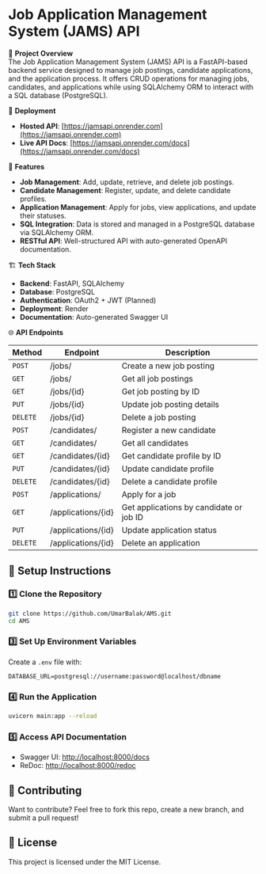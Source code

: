 # Job Application Management System (JAMS) API

📌 **Project Overview**  
The Job Application Management System (JAMS) API is a FastAPI-based backend service designed to manage job postings, candidate applications, and the application process. It offers CRUD operations for managing jobs, candidates, and applications while using SQLAlchemy ORM to interact with a SQL database (PostgreSQL).

🚀 **Deployment**  
- **Hosted API**: [https://jamsapi.onrender.com](https://jamsapi.onrender.com)  
- **Live API Docs**: [https://jamsapi.onrender.com/docs](https://jamsapi.onrender.com/docs)

🚀 **Features**
- **Job Management**: Add, update, retrieve, and delete job postings.
- **Candidate Management**: Register, update, and delete candidate profiles.
- **Application Management**: Apply for jobs, view applications, and update their statuses.
- **SQL Integration**: Data is stored and managed in a PostgreSQL database via SQLAlchemy ORM.
- **RESTful API**: Well-structured API with auto-generated OpenAPI documentation.

🏗️ **Tech Stack**
- **Backend**: FastAPI, SQLAlchemy
- **Database**: PostgreSQL
- **Authentication**: OAuth2 + JWT (Planned)
- **Deployment**: Render
- **Documentation**: Auto-generated Swagger UI

🌐 **API Endpoints**

| Method | Endpoint                  | Description                                      |
|--------|---------------------------|--------------------------------------------------|
| `POST`   | /jobs/                    | Create a new job posting                        |
| `GET`    | /jobs/                    | Get all job postings                            |
| `GET`    | /jobs/{id}                | Get job posting by ID                           |
| `PUT`    | /jobs/{id}                | Update job posting details                      |
| `DELETE` | /jobs/{id}                | Delete a job posting                            |
| `POST`   | /candidates/              | Register a new candidate                        |
| `GET`    | /candidates/              | Get all candidates                              |
| `GET`    | /candidates/{id}          | Get candidate profile by ID                     |
| `PUT`    | /candidates/{id}          | Update candidate profile                        |
| `DELETE` | /candidates/{id}          | Delete a candidate profile                      |
| `POST`   | /applications/            | Apply for a job                                 |
| `GET`    | /applications/{id}        | Get applications by candidate or job ID         |
| `PUT`    | /applications/{id}        | Update application status                       |
| `DELETE` | /applications/{id}        | Delete an application                           |


## 📜 Setup Instructions

### 1️⃣ Clone the Repository

```bash
git clone https://github.com/UmarBalak/AMS.git
cd AMS
```

### 3️⃣ Set Up Environment Variables

Create a `.env` file with:

```
DATABASE_URL=postgresql://username:password@localhost/dbname
```

### 4️⃣ Run the Application

```bash
uvicorn main:app --reload
```

### 5️⃣ Access API Documentation

- Swagger UI: [http://localhost:8000/docs](http://localhost:8000/docs)
- ReDoc: [http://localhost:8000/redoc](http://localhost:8000/redoc)

## 🤝 Contributing

Want to contribute? Feel free to fork this repo, create a new branch, and submit a pull request!

## 📜 License

This project is licensed under the MIT License.



